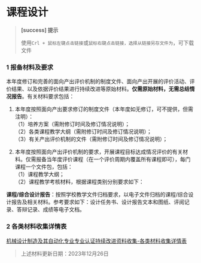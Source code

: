 # 课程设计

> **[success] 提示**
> 
> 使用`Crl + 鼠标左键点击链接`或`鼠标右键点击链接，选择从链接另存文件为`，可下载文件
> 


### 1 报备材料及要求

本年度修订和完善的面向产出评价机制的制度文件、面向产出开展的评价活动、评价结果、以及依据评价结果进行持续改进等原始材料。**仅需原始材料，无需总结情况报告**。有关材料要求包括：

1. 本年度按照面向产出要求修订的制度文件（本年度如无修订，可不提供，但需注明）：<br/>
（1）培养方案（需附修订时间及修订情况说明）；<br/>
（2）各类课程教学大纲（需附修订时间及修订情况说明）；<br/>
（3）有关产出评价机制的文件（需附修订时间及修订情况说明）；<br/>

2. 本年度按照面向产出评价机制的要求，开展课程目标达成情况评价的有关材料。仅需报备当年度评价课程（在一个评价周期内覆盖所有课程即可），每门课程一个文件包，包括：<br/>
（1）课程教学大纲；<br/>
（2）课程教学考核材料，根据课程类别分别要求如下：


**课程/综合设计报告**：按照学校教学文件归档要求，以电子文件归档的课程/综合设计报告及相关材料。参考要求如下：设计任务书、设计报告文本和图纸、评阅记录、答辩记录、成绩等电子文档。


### 2 各类材料收集详情表

[机械设计制造及其自动化专业专业认证持续改进资料收集-各类材料收集详情表](./files/机械设计制造及其自动化专业专业认证持续改进资料收集-各类材料收集详情表.docx)

> 上述材料更新日期：2023年12月26日

